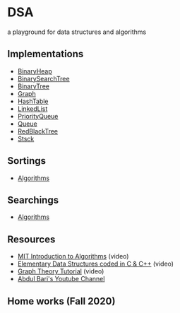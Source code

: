 # DSA
a playground for data structures and algorithms  

## Implementations
* [BinaryHeap](https://github.com/sinamna/DSA/tree/armin/BinaryHeap)
* [BinarySearchTree](https://github.com/sinamna/DSA/tree/armin/BinarySearchTree)
* [BinaryTree](https://github.com/sinamna/DSA/tree/armin/BinaryTree)
* [Graph](https://github.com/sinamna/DSA/tree/armin/Graph)
* [HashTable](https://github.com/sinamna/DSA/tree/armin/HashTable)
* [LinkedList](https://github.com/sinamna/DSA/tree/armin/LinkedList)
* [PriorityQueue](https://github.com/sinamna/DSA/tree/armin/PriorityQueue)
* [Queue](https://github.com/sinamna/DSA/tree/armin/Queue)
* [RedBlackTree](https://github.com/sinamna/DSA/tree/armin/RedBlackTree)
* [Stsck](https://github.com/sinamna/DSA/tree/armin/Stsck)

## Sortings
* [Algorithms](https://github.com/sinamna/DSA/tree/armin/Sortings%20Algorithms)

## Searchings 
* [Algorithms](https://github.com/sinamna/DSA/tree/armin/Searchings%20Algorithms)

## Resources 
* [MIT Introduction to Algorithms](https://www.youtube.com/playlist?list=PLUl4u3cNGP61Oq3tWYp6V_F-5jb5L2iHb) (video)
* [Elementary Data Structures coded in C & C++](https://www.youtube.com/watch?v=92S4zgXN17o&list=PL2_aWCzGMAwI3W_JlcBbtYTwiQSsOTa6P) (video)
* [Graph Theory Tutorial](https://www.youtube.com/watch?v=09_LlHjoEiY&list=WL&index=14&t=20369s) (video)
* [Abdul Bari's Youtube Channel](UCZCFT11CWBi3MHNlGf019nw)

## Home works (Fall 2020)
